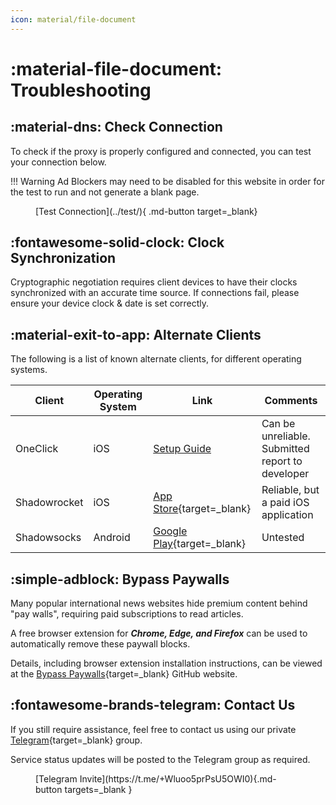 ```yaml
---
icon: material/file-document
---
```


# :material-file-document: Troubleshooting

## :material-dns: Check Connection

To check if the proxy is properly configured and connected, you can test your connection below.

!!! Warning
    Ad Blockers may need to be disabled for this website in order for the test to run and not generate a blank page.

<figure markdown>
[Test Connection](../test/){ .md-button target=_blank}
</figure>

## :fontawesome-solid-clock: Clock Synchronization

Cryptographic negotiation requires client devices to have their clocks synchronized with an accurate time source.  If connections fail, please ensure your device clock & date is set correctly.


## :material-exit-to-app: Alternate Clients

The following is a list of known alternate clients, for different operating systems.

| Client       | Operating System | Link               | Comments                                                  |
|--------------|------------------|--------------------|-----------------------------------------------------------|
| OneClick     | iOS              | [Setup Guide](ios-oc.md) | Can be unreliable.  Submitted report to developer |
| Shadowrocket | iOS              | [App Store](https://apps.apple.com/us/app/shadowrocket/id932747118){target=_blank} | Reliable, but a paid iOS application |
| Shadowsocks  | Android          | [Google Play](https://play.google.com/store/apps/details?id=com.github.shadowsocks){target=_blank} | Untested |


## :simple-adblock: Bypass Paywalls

Many popular international news websites hide premium content behind "pay walls", requiring paid subscriptions to read articles.  

A free browser extension for ***Chrome, Edge, and Firefox*** can be used to automatically remove these paywall blocks.

Details, including browser extension installation instructions, can be viewed at the [Bypass Paywalls](https://github.com/iamadamdev/bypass-paywalls-chrome){target=_blank} GitHub website.


## :fontawesome-brands-telegram: Contact Us

If you still require assistance, feel free to contact us using our private [Telegram](https://telegram.org){target=_blank} group.

Service status updates will be posted to the Telegram group as required.

<figure markdown>
[Telegram Invite](https://t.me/+Wluoo5prPsU5OWI0){.md-button targets=_blank }
</figure>
